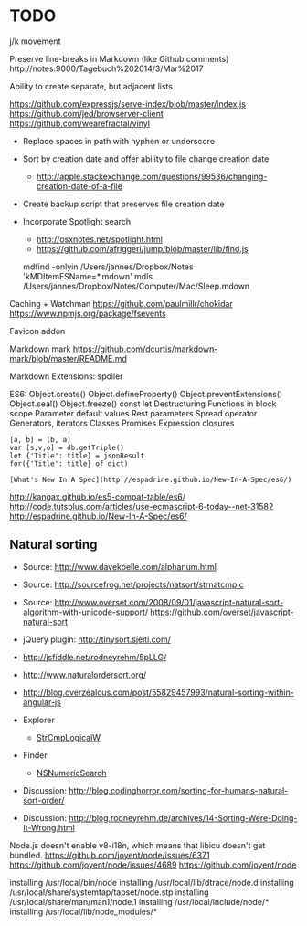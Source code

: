 # TODO

j/k movement

Preserve line-breaks in Markdown (like Github comments)
http://notes:9000/Tagebuch%202014/3/Mar%2017

Ability to create separate, but adjacent lists

https://github.com/expressjs/serve-index/blob/master/index.js
https://github.com/jed/browserver-client
https://github.com/wearefractal/vinyl

- Replace spaces in path with hyphen or underscore
- Sort by creation date and offer ability to file change creation date
	- <http://apple.stackexchange.com/questions/99536/changing-creation-date-of-a-file>
- Create backup script that preserves file creation date
- Incorporate Spotlight search
	- <http://osxnotes.net/spotlight.html>
	- <https://github.com/afriggeri/jump/blob/master/lib/find.js>


	mdfind -onlyin /Users/jannes/Dropbox/Notes 'kMDItemFSName=*.mdown'
	mdls /Users/jannes/Dropbox/Notes/Computer/Mac/Sleep.mdown



Caching + Watchman
https://github.com/paulmillr/chokidar
https://www.npmjs.org/package/fsevents

Favicon addon

Markdown mark
https://github.com/dcurtis/markdown-mark/blob/master/README.md

Markdown Extensions:
	spoiler

ES6:
	Object.create()
	Object.defineProperty()
	Object.preventExtensions()
	Object.seal()
	Object.freeze()
	const
	let
	Destructuring
	Functions in block scope
	Parameter default values
	Rest parameters
	Spread operator
	Generators, iterators
	Classes
	Promises
	Expression closures

	[a, b] = [b, a]
	var [s,v,o] = db.getTriple()
	let {'Title': title} = jsonResult
	for({'Title': title} of dict)

	[What's New In A Spec](http://espadrine.github.io/New-In-A-Spec/es6/)

http://kangax.github.io/es5-compat-table/es6/
http://code.tutsplus.com/articles/use-ecmascript-6-today--net-31582
http://espadrine.github.io/New-In-A-Spec/es6/

## Natural sorting

- Source: <http://www.davekoelle.com/alphanum.html>
- Source: <http://sourcefrog.net/projects/natsort/strnatcmp.c>
- Source: <http://www.overset.com/2008/09/01/javascript-natural-sort-algorithm-with-unicode-support/> <https://github.com/overset/javascript-natural-sort>
- jQuery plugin: <http://tinysort.sjeiti.com/>
- <http://jsfiddle.net/rodneyrehm/5pLLG/>

- <http://www.naturalordersort.org/>
- <http://blog.overzealous.com/post/55829457993/natural-sorting-within-angular-js>
- Explorer
	- [StrCmpLogicalW](http://msdn.microsoft.com/en-us/library/bb759947.aspx)
- Finder
	- [NSNumericSearch](https://developer.apple.com/library/ios/documentation/Cocoa/Conceptual/Strings/Articles/SearchingStrings.html)

- Discussion: <http://blog.codinghorror.com/sorting-for-humans-natural-sort-order/>
- Discussion: <http://blog.rodneyrehm.de/archives/14-Sorting-Were-Doing-It-Wrong.html>


Node.js doesn't enable v8-i18n, which means that libicu doesn't get bundled.
https://github.com/joyent/node/issues/6371
https://github.com/joyent/node/issues/4689
https://github.com/joyent/node

installing /usr/local/bin/node
installing /usr/local/lib/dtrace/node.d
installing /usr/local/share/systemtap/tapset/node.stp
installing /usr/local/share/man/man1/node.1
installing /usr/local/include/node/*
installing /usr/local/lib/node_modules/*